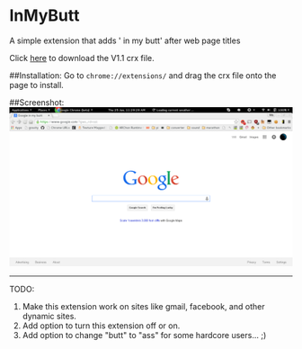 # InMyButt
A simple extension that adds ' in my butt' after web page titles

Click [here](https://raw.githubusercontent.com/wiiliam/InMyButt/master/InMyButt.crx) to download the V1.1 crx file.<br>

##Installation:
Go to `chrome://extensions/` and drag the crx file onto the page to install.

##Screenshot:
![:)](/2015-06-25-112929_1366x768_scrot.png?raw=true)

---
TODO:<br>
1. Make this extension work on sites like gmail, facebook, and other dynamic sites.<br>
2. Add option to turn this extension off or on.<br>
3. Add option to change "butt" to "ass" for some hardcore users... ;)<br>
